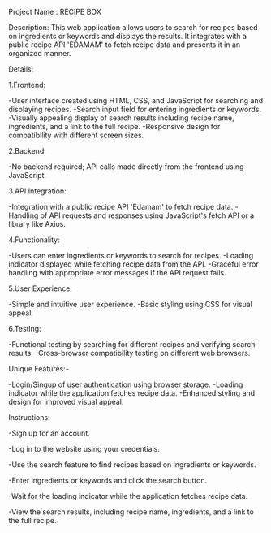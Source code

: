 Project Name : RECIPE BOX

Description:
This web application allows users to search for recipes based on ingredients or keywords and displays the results. It integrates with a public recipe API 'EDAMAM' to fetch recipe data and presents it in an organized manner.

Details:

1.Frontend:

-User interface created using HTML, CSS, and JavaScript for searching and displaying recipes.
-Search input field for entering ingredients or keywords.
-Visually appealing display of search results including recipe name, ingredients, and a link to the full recipe.
-Responsive design for compatibility with different screen sizes.

2.Backend:

-No backend required; API calls made directly from the frontend using JavaScript.

3.API Integration:

-Integration with a public recipe API 'Edamam' to fetch recipe data.
-Handling of API requests and responses using JavaScript's fetch API or a library like Axios.

4.Functionality:

-Users can enter ingredients or keywords to search for recipes.
-Loading indicator displayed while fetching recipe data from the API.
-Graceful error handling with appropriate error messages if the API request fails.

5.User Experience:

-Simple and intuitive user experience.
-Basic styling using CSS for visual appeal.

6.Testing:

-Functional testing by searching for different recipes and verifying search results.
-Cross-browser compatibility testing on different web browsers.

Unique Features:-

-Login/Singup of user authentication using browser storage.
-Loading indicator while the application fetches recipe data. 
-Enhanced styling and design for improved visual appeal.

Instructions:

-Sign up for an account.

-Log in to the website using your credentials.

-Use the search feature to find recipes based on ingredients or keywords.

-Enter ingredients or keywords and click the search button.

-Wait for the loading indicator while the application fetches recipe data.

-View the search results, including recipe name, ingredients, and a link to the full recipe.
